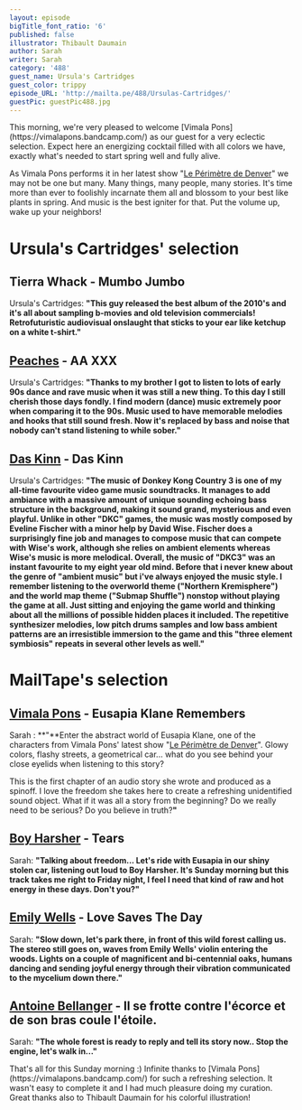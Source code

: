 ```yaml
---
layout: episode
bigTitle_font_ratio: '6'
published: false
illustrator: Thibault Daumain
author: Sarah
writer: Sarah
category: '488'
guest_name: Ursula's Cartridges
guest_color: trippy
episode_URL: 'http://mailta.pe/488/Ursulas-Cartridges/'
guestPic: guestPic488.jpg
---
```

<p id="introduction">This morning, we're very pleased to welcome [Vimala Pons](https://vimalapons.bandcamp.com/) as our guest for a very eclectic selection. Expect here an energizing cocktail filled with all colors we have, exactly what's needed to start spring well and fully alive.

As Vimala Pons performs it in her latest show "[Le Périmètre de Denver](https://www.theatre-contemporain.net/spectacles/Le-Perimetre-de-Denver/lesdates)" we may not be one but many. Many things, many people, many stories. It's time more than ever to foolishly incarnate them all and blossom to your best like plants in spring. And music is the best igniter for that. Put the volume up, wake up your neighbors!
</p>

# Ursula's Cartridges' selection

## Tierra Whack - Mumbo Jumbo
Ursula's Cartridges: **"**This guy released the best album of the 2010's and it's all about sampling b-movies and old television commercials! Retrofuturistic audiovisual onslaught that sticks to your ear like ketchup on a white t-shirt.**"**

## [Peaches](https://peachesofficial.bandcamp.com) - AA XXX
Ursula's Cartridges: **"**Thanks to my brother I got to listen to lots of early 90s dance and rave music when it was still a new thing. To this day I still cherish those days fondly. I find modern (dance) music extremely poor when comparing it to the 90s. Music used to have memorable melodies and hooks that still sound fresh. Now it's replaced by bass and noise that nobody can't stand listening to while sober.**"**

## [Das Kinn](https://mmodemm.bandcamp.com/album/das-kinn-mdm-5) - Das Kinn 
Ursula's Cartridges: **"**The music of Donkey Kong Country 3 is one of my all-time favourite video game music soundtracks. It manages to add ambiance with a massive amount of unique sounding echoing bass structure in the background, making it sound grand, mysterious and even playful. Unlike in other "DKC" games, the music was mostly composed by Eveline Fischer with a minor help by David Wise. Fischer does a surprisingly fine job and manages to compose music that can compete with Wise's work, although she relies on ambient elements whereas Wise's music is more melodical. Overall, the music of "DKC3" was an instant favourite to my eight year old mind. Before that i never knew about the genre of "ambient music" but i've always enjoyed the music style. I remember listening to the overworld theme ("Northern Kremisphere") and the world map theme ("Submap Shuffle") nonstop without playing the game at all. Just sitting and enjoying the game world and thinking about all the millions of possible hidden places it included. The repetitive synthesizer melodies, low pitch drums samples and low bass ambient patterns are an irresistible immersion to the game and this "three element symbiosis" repeats in several other levels as well.**"**

# MailTape's selection

## [Vimala Pons](https://vimalapons.bandcamp.com/) - Eusapia Klane Remembers
Sarah : **"**Enter the abstract world of Eusapia Klane, one of the characters from Vimala Pons' latest show "[Le Périmètre de Denver](https://www.theatre-contemporain.net/spectacles/Le-Perimetre-de-Denver/lesdates)". Glowy colors, flashy streets, a geometrical car... what do you see behind your close eyelids when listening to this story?

This is the first chapter of an audio story she wrote and produced as a spinoff. I love the freedom she takes here to create a refreshing unidentified sound object. What if it was all a story from the beginning? Do we really need to be serious? Do you believe in truth?**"**  

## [Boy Harsher](https://boyharsher.bandcamp.com) - Tears
Sarah: **"**Talking about freedom... Let's ride with Eusapia in our shiny stolen car, listening out loud to Boy Harsher. It's Sunday morning but this track takes me right to Friday night, I feel I need that kind of raw and hot energy in these days. Don't you?**"**

## [Emily Wells](https://emilywells.bandcamp.com) - Love Saves The Day
Sarah: **"**Slow down, let's park there, in front of this wild forest calling us. The stereo still goes on, waves from Emily Wells' violin entering the woods. Lights on a couple of magnificent and bi-centennial oaks, humans dancing and sending joyful energy through their vibration communicated to the mycelium down there.**"**

## [Antoine Bellanger](https://antoinebellanger.bandcamp.com) - Il se frotte contre l'écorce et de son bras coule l'étoile.
Sarah: **"**The whole forest is ready to reply and tell its story now.. Stop the engine, let's walk in...**"**

<p id="outroduction">That's all for this Sunday morning :) Infinite thanks to [Vimala Pons](https://vimalapons.bandcamp.com/) for such a refreshing selection. It wasn't easy to complete it and I had much pleasure doing my curation. Great thanks also to Thibault Daumain for his colorful illustration!</p>
